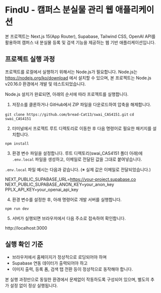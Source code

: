 # FindU - 캠퍼스 분실물 관리 웹 애플리케이션

본 프로젝트는 Next.js 15(App Router), Supabase, Tailwind CSS, OpenAI API를 활용하여 캠퍼스 내 분실물 등록 및 검색 기능을 제공하는 웹 기반 애플리케이션입니다.

## 프로젝트 실행 과정

프로젝트를 로컬에서 실행하기 위해서는 Node.js가 필요합니다. Node.js는 https://nodejs.org/ko/download 에서 설치할 수 있으며, 본 프로젝트는 Node.js v20.16.0 환경에서 개발 및 테스트되었습니다.

Node.js 설치가 완료되면, 아래의 순서에 따라 프로젝트를 실행합니다.

1. 저장소를 클론하거나 GitHub에서 ZIP 파일을 다운로드하여 압축을 해제합니다.

`git clone https://github.com/bread-Cat13/swai_CAS4151.git`
`cd swai_CAS4151`

2. 터미널에서 프로젝트 루트 디렉토리로 이동한 후 다음 명령어로 필요한 패키지를 설치합니다.

`npm install`

3. 환경 변수 파일을 설정합니다. 루트 디렉토리(swai_CAS4151 폴더 아래)에 `.env.local` 파일을 생성하고, 이메일로 전달된 값을 그대로 붙여넣습니다.

`.env.local` 파일 예시는 다음과 같습니다. (※ 실제 값은 이메일로 전달되었습니다.)

NEXT_PUBLIC_SUPABASE_URL=https://your-project.supabase.co  
NEXT_PUBLIC_SUPABASE_ANON_KEY=your_anon_key  
PPLX_API_KEY=your_openai_api_key

4. 환경 변수를 설정한 후, 아래 명령어로 개발 서버를 실행합니다.

`npm run dev`

5. 서버가 실행되면 브라우저에서 다음 주소로 접속하여 확인합니다.

http://localhost:3000

## 실행 확인 기준

- 브라우저에서 홈페이지가 정상적으로 로딩되어야 하며
- Supabase 연동 데이터가 출력되어야 하고
- 이미지 출력, 등록 폼, 검색 탭 전환 등이 정상적으로 동작해야 합니다.

본 실행 과정만으로 동일한 환경에서 문제없이 작동하도록 구성되어 있으며, 별도의 추가 설정 없이 정상 실행됩니다.

